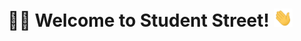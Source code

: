<h1 align="center"> 👨‍🎓 Welcome to Student Street! <img src="https://raw.githubusercontent.com/ABSphreak/ABSphreak/master/gifs/Hi.gif" width="30px"></h1>
